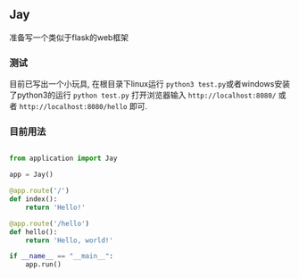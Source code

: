 ## Jay

准备写一个类似于flask的web框架

### 测试

目前已写出一个小玩具, 在根目录下linux运行 `python3 test.py`或者windows安装了python3的运行 `python test.py` 打开浏览器输入 `http://localhost:8080/` 或者 `http://localhost:8080/hello` 即可.

### 目前用法

```py

from application import Jay

app = Jay()

@app.route('/')
def index():
    return 'Hello!'

@app.route('/hello')
def hello():
    return 'Hello, world!'

if __name__ == "__main__":
    app.run()
```

